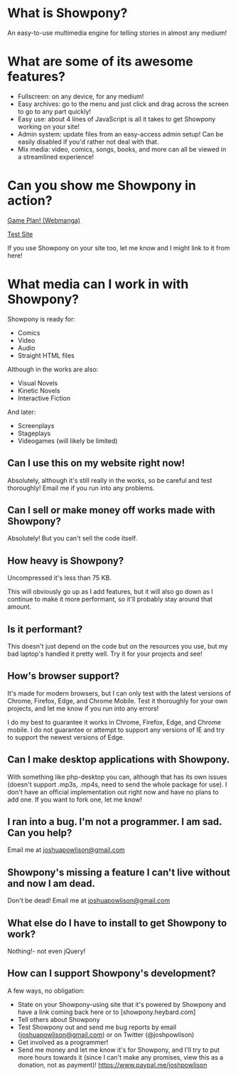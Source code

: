 # What is Showpony?

An easy-to-use multimedia engine for telling stories in almost any medium!

# What are some of its awesome features?

* Fullscreen: on any device, for any medium!
* Easy archives: go to the menu and just click and drag across the screen to go to any part quickly!
* Easy use: about 4 lines of JavaScript is all it takes to get Showpony working on your site!
* Admin system: update files from an easy-access admin setup! Can be easily disabled if you'd rather not deal with that.
* Mix media: video, comics, songs, books, and more can all be viewed in a streamlined experience!

# Can you show me Showpony in action?

[Game Plan! (Webmanga)](http://gameplanmanga.com/)

[Test Site](https://showpony.heybard.com/)

If you use Showpony on your site too, let me know and I might link to it from here!

# What media can I work in with Showpony?

Showpony is ready for:

* Comics
* Video
* Audio
* Straight HTML files

Although in the works are also:

* Visual Novels
* Kinetic Novels
* Interactive Fiction

And later:

* Screenplays
* Stageplays
* Videogames (will likely be limited)

## Can I use this on my website right now!

Absolutely, although it's still really in the works, so be careful and test thoroughly! Email me if you run into any problems.

## Can I sell or make money off works made with Showpony?

Absolutely! But you can't sell the code itself.

## How heavy is Showpony?

Uncompressed it's less than 75 KB.

This will obviously go up as I add features, but it will also go down as I continue to make it more performant, so it'll probably stay around that amount.

## Is it performant?

This doesn't just depend on the code but on the resources you use, but my bad laptop's handled it pretty well. Try it for your projects and see!

## How's browser support?

It's made for modern browsers, but I can only test with the latest versions of Chrome, Firefox, Edge, and Chrome Mobile. Test it thoroughly for your own projects, and let me know if you run into any errors!

I do my best to guarantee it works in Chrome, Firefox, Edge, and Chrome mobile. I do not guarantee or attempt to support any versions of IE and try to support the newest versions of Edge.

## Can I make desktop applications with Showpony.

With something like php-desktop you can, although that has its own issues (doesn't support .mp3s, .mp4s, need to send the whole package for use). I don't have an official implementation out right now and have no plans to add one. If you want to fork one, let me know!

## I ran into a bug. I'm not a programmer. I am sad. Can you help?

Email me at joshuapowlison@gmail.com

## Showpony's missing a feature I can't live without and now I am dead.

Don't be dead! Email me at joshuapowlison@gmail.com

## What else do I have to install to get Showpony to work?

Nothing!- not even jQuery!

## How can I support Showpony's development?

A few ways, no obligation:

* State on your Showpony-using site that it's powered by Showpony and have a link coming back here or to [showpony.heybard.com]
* Tell others about Showpony
* Test Showpony out and send me bug reports by email (joshuapowlison@gmail.com) or on Twitter (@joshpowlison)
* Get involved as a programmer!
* Send me money and let me know it's for Showpony, and I'll try to put more hours towards it (since I can't make any promises, view this as a donation, not as payment)! https://www.paypal.me/joshpowlison
